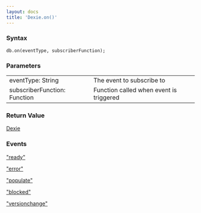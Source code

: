 ```yaml
---
layout: docs
title: 'Dexie.on()'
---
```


### Syntax

    db.on(eventType, subscriberFunction);

### Parameters
<table>
<tr><td>eventType: String</td><td>The event to subscribe to</td></tr>
<tr><td>subscriberFunction: Function</td><td>Function called when event is triggered</td></tr>
</table>

### Return Value

[Dexie](Dexie)

### Events

["ready"](Dexie.on.ready)

["error"](Dexie.on.error)

["populate"](Dexie.on.populate)

["blocked"](Dexie.on.blocked)

["versionchange"](Dexie.on.versionchange)

